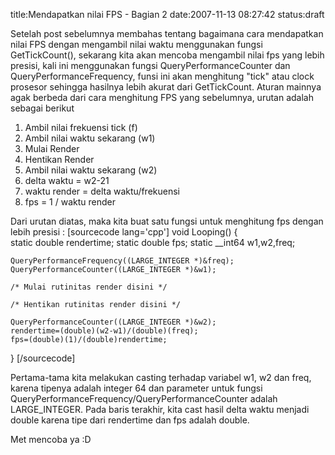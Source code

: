 title:Mendapatkan nilai FPS - Bagian 2
date:2007-11-13 08:27:42
status:draft

Setelah post sebelumnya membahas tentang bagaimana cara mendapatkan nilai FPS dengan mengambil nilai waktu menggunakan fungsi GetTickCount(), sekarang kita akan mencoba mengambil nilai fps yang lebih presisi, kali ini menggunakan fungsi QueryPerformanceCounter dan QueryPerformanceFrequency, funsi ini akan menghitung "tick" atau clock prosesor sehingga hasilnya lebih akurat dari GetTickCount. Aturan mainnya agak berbeda dari cara menghitung FPS yang sebelumnya, urutan adalah sebagai berikut

1. Ambil nilai frekuensi tick (f)
2. Ambil nilai waktu sekarang (w1)
3. Mulai Render
4. Hentikan Render
5. Ambil nilai waktu sekarang (w2)
6. delta waktu = w2-21
7. waktu render = delta waktu/frekuensi
8. fps = 1 / waktu render

Dari urutan diatas, maka kita buat satu fungsi untuk menghitung fps dengan lebih presisi :
[sourcecode lang='cpp']
void Looping()
{	
	static double rendertime;
	static double fps;
	static  __int64 w1,w2,freq;

	QueryPerformanceFrequency((LARGE_INTEGER *)&freq);
	QueryPerformanceCounter((LARGE_INTEGER *)&w1);
	
	/* Mulai rutinitas render disini */

	/* Hentikan rutinitas render disini */
	
	QueryPerformanceCounter((LARGE_INTEGER *)&w2);
	rendertime=(double)(w2-w1)/(double)(freq);
	fps=(double)(1)/(double)rendertime;	
}
[/sourcecode]

Pertama-tama kita melakukan casting terhadap variabel w1, w2 dan freq, karena tipenya adalah integer 64 dan parameter untuk fungsi QueryPerformanceFrequency/QueryPerformanceCounter adalah LARGE_INTEGER. Pada baris terakhir, kita cast hasil delta waktu menjadi double karena tipe dari rendertime dan fps adalah double.

Met mencoba ya :D